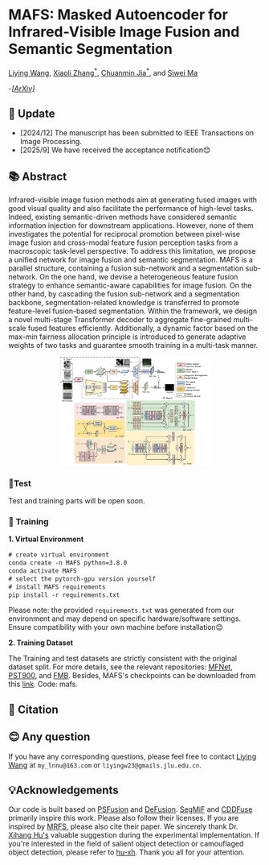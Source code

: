 # MAFS: Masked Autoencoder for Infrared-Visible Image Fusion and Semantic Segmentation
[Liying Wang](https://blog.csdn.net/weixin_46202235), [Xiaoli Zhang<sup>*</sup>](https://zhangxiaolijlu.github.io/),  [Chuanmin Jia<sup>*</sup>](https://github.com/Codersadis), and [Siwei Ma](https://idm.pku.edu.cn/en/info/1009/1017.htm)

-[*[ArXiv]*](https://www.arxiv.org/abs/2509.11817)

## 🌟 Update
- [2024/12] The manuscript has been submitted to IEEE Transactions on Image Processing.
- [2025/9] We have received the acceptance notification😊

## 📚 Abstract
Infrared-visible image fusion methods aim at generating fused images with good visual quality and also facilitate the performance of high-level tasks. Indeed, existing semantic-driven methods have considered semantic information injection for downstream applications. However, none of them investigates the potential for reciprocal promotion between pixel-wise image fusion and cross-modal feature fusion perception tasks from a macroscopic task-level perspective. To address this limitation, we propose a unified network for image fusion and semantic segmentation. MAFS is a parallel structure, containing a fusion sub-network and a segmentation sub-network. On the one hand, we devise a heterogeneous feature fusion strategy to enhance semantic-aware capabilities for image fusion. On the other hand, by cascading the fusion sub-network and a segmentation backbone, segmentation-related knowledge is transferred to promote feature-level fusion-based segmentation. Within the framework, we design a novel multi-stage Transformer decoder to aggregate
fine-grained multi-scale fused features efficiently. Additionally, a dynamic factor based on the max-min fairness allocation principle is introduced to generate adaptive weights of two tasks and guarantee smooth training in a multi-task manner.
<div align="center">
  <img src="assets/overflow_new.png" alt="motivation" width="60%">
</div>

### 🌻Test
Test and training parts will be open soon.

### 🚀 Training
**1. Virtual Environment**
```
# create virtual environment
conda create -n MAFS python=3.8.0
conda activate MAFS
# select the pytorch-gpu version yourself
# install MAFS requirements
pip install -r requirements.txt
```
Please note: the provided `requirements.txt` was generated from our environment and may depend on specific hardware/software settings. Ensure compatibility with your own machine before installation😊

**2. Training Dataset**

The Training and test datasets are strictly consistent with the original dataset split. For more details, see the relevant repositories: [MFNet](https://www.mi.t.u-tokyo.ac.jp/static/projects/mil_multispectral/), [PST900](https://github.com/ShreyasSkandanS/pst900_thermal_rgb), and [FMB](https://github.com/JinyuanLiu-CV/SegMiF).
Besides, MAFS's checkpoints can be downloaded from this [link](https://pan.baidu.com/s/1EaLbqHdbWI7-sFJYFKXRFQ?pwd=mafs). Code: mafs.

## 📝 Citation


## 😊 Any question

If you have any corresponding questions, please feel free to contact [Liying Wang](https://blog.csdn.net/weixin_46202235) at `my_lnnu@163.com` or `liyingw23@gmails.jlu.edu.cn`.


## 💡Acknowledgements
Our code is built based on [PSFusion](https://github.com/Linfeng-Tang/PSFusion) and [DeFusion](https://github.com/erfect2020/DecompositionForFusion). [SegMiF](https://github.com/JinyuanLiu-CV/SegMiF) and [CDDFuse](https://github.com/Zhaozixiang1228/MMIF-CDDFuse) primarily inspire this work. Please also follow their licenses. If you are inspired by [MRFS](https://github.com/HaoZhang1018/MRFS), please also cite their paper. We sincerely thank Dr. [Xihang Hu's](https://github.com/hu-xh) valuable suggestion during the experimental implementation. If you're interested in the field of salient object detection or camouflaged object detection, please refer to [hu-xh](https://github.com/hu-xh). Thank you all for your attention.

